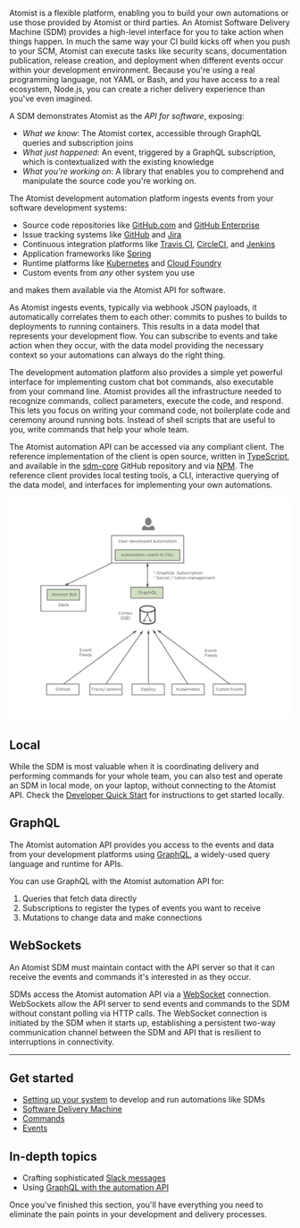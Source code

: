 Atomist is a flexible platform, enabling you to build your own
automations or use those provided by Atomist or third parties.  An
Atomist Software Delivery Machine (SDM) provides a high-level
interface for you to take action when things happen.  In much the same
way your CI build kicks off when you push to your SCM, Atomist can
execute tasks like security scans, documentation publication, release
creation, and deployment when different events occur within your
development environment.  Because you're using a real programming
language, not YAML or Bash, and you have access to a real ecosystem,
Node.js, you can create a richer delivery experience than you've even
imagined.

A SDM demonstrates Atomist as the *API for software*, exposing:

-   *What we know*: The Atomist cortex, accessible through GraphQL
    queries and subscription joins
-   *What just happened*: An event, triggered by a GraphQL
    subscription, which is contextualized with the existing knowledge
-   *What you're working on*: A library that enables you to comprehend
    and manipulate the source code you're working on.

The Atomist development automation platform ingests events from your
software development systems:

-   Source code repositories like [GitHub.com][gh]
    and [GitHub Enterprise][ghe]
-   Issue tracking systems like [GitHub][gh-issues] and [Jira][jira]
-   Continuous integration platforms
    like [Travis CI][travis], [CircleCI][circle],
    and [Jenkins][jenkins]
-   Application frameworks like [Spring][spring]
-   Runtime platforms like [Kubernetes][k8] and [Cloud Foundry][cf]
-   Custom events from _any_ other system you use

and makes them available via the Atomist API for software.

As Atomist ingests events, typically via webhook JSON payloads, it
automatically correlates them to each other: commits to pushes to
builds to deployments to running containers. This results in a data
model that represents your development flow.  You can subscribe to
events and take action when they occur, with the data model providing
the necessary context so your automations can always do the right
thing.

The development automation platform also provides a simple yet
powerful interface for implementing custom chat bot commands,
also executable from your command line.  Atomist
provides all the infrastructure needed to recognize commands, collect
parameters, execute the code, and respond.  This lets you focus on
writing your command code, not boilerplate code and ceremony
around running bots. Instead of shell scripts that are useful to you, write commands
that help your whole team.

The Atomist automation API can be accessed via any compliant client.
The reference implementation of the client is open source, written
in [TypeScript][ts], and available in
the [sdm-core][sdm-core] GitHub repository and
via [NPM][aac].  The reference client provides local testing tools, a
CLI, interactive querying of the data model, and interfaces for
implementing your own automations.

[gh]: https://github.com (GitHub.com)
[ghe]: https://enterprise.github.com/home (GitHub Enterprise)
[gh-issues]: https://guides.github.com/features/issues/ (Mastering GitHub Issues)
[jira]: https://www.atlassian.com/software/jira (Jira)
[travis]: https://travis-ci.org (Travis CI)
[circle]: https://circleci.com (CircleCI)
[jenkins]: https://jenkins.io/ (Jenkins)
[spring]: https://spring.io/ (Spring)
[k8]: https://kubernetes.io/ (Kubernetes)
[cf]: https://www.cloudfoundry.org/ (Cloud Foundry)
[ts]: https://www.typescriptlang.org/ (TypeScript)
[sdm]: https://github.com/atomist/sdm (Atomist SDM - TypeScript)
[sdm-core]: https://github.com/atomist/sdm-core (Atomist SDM - TypeScript)
[aac]: https://www.npmjs.com/package/@atomist/sdm (Atomist SDM Node Module)

![Atomist Development Automation Platform Architecture](img/atomist-architecture.png)

## Local

While the SDM is most valuable when it is coordinating delivery and
performing commands for your whole team, you can also test and operate
an SDM in local mode, on your laptop, without connecting to the
Atomist API.  Check the [Developer Quick Start][quick-start] for
instructions to get started locally.

[quick-start]: ../quick-start.md (Atomist Developer Quick Start)

## GraphQL

The Atomist automation API provides you access to the events and data
from your development platforms using [GraphQL][graphql], a
widely-used query language and runtime for APIs.

You can use GraphQL with the Atomist automation API for:

1.  Queries that fetch data directly
2.  Subscriptions to register the types of events you want to receive
3.  Mutations to change data and make connections

[graphql]: http://graphql.org/ (GraphQL)

## WebSockets

An Atomist SDM must maintain
contact with the API server so that it can receive the events and
commands it's interested in as they occur.

SDMs access the Atomist automation API via
a [WebSocket][ws] connection.  WebSockets allow the API server to send
events and commands to the SDM without constant polling via HTTP
calls. The
WebSocket connection is initiated by the SDM when it
starts up, establishing a persistent two-way communication channel
between the SDM and API that is resilient to
interruptions in connectivity.

[ws]: https://en.wikipedia.org/wiki/WebSocket (WebSocket)

---

## Get started

-   [Setting up your system][prereq] to develop and run
    automations like SDMs
-   [Software Delivery Machine][sdm]
-   [Commands][command]
-   [Events][event]

## In-depth topics

-   Crafting sophisticated [Slack messages][slack]
-   Using [GraphQL with the automation API][graphql-api]

Once you've finished this section, you'll have everything
you need to eliminate the pain points in your development and delivery
processes.

[prereq]: prerequisites.md (Atomist Automation Prerequisites)
[sdm]: sdm.md (Atomist Software Delivery Machine)
[command]: commands.md (Atomist Command Automations)
[event]: events.md (Atomist Event Automations)
[slack]: slack.md (Atomist Automation Slack Messages)
[graphql-api]: graphql.md (Atomist Automation GraphQL)
